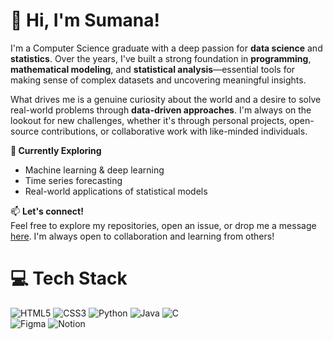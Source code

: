 # 👋 Hi, I'm Sumana!

I'm a Computer Science graduate with a deep passion for **data science** and **statistics**. Over the years, I've built a strong foundation in **programming**, **mathematical modeling**, and **statistical analysis**—essential tools for making sense of complex datasets and uncovering meaningful insights.

What drives me is a genuine curiosity about the world and a desire to solve real-world problems through **data-driven approaches**. I'm always on the lookout for new challenges, whether it's through personal projects, open-source contributions, or collaborative work with like-minded individuals.

 **🔭 Currently Exploring**
- Machine learning & deep learning  
- Time series forecasting  
- Real-world applications of statistical models 

📫 **Let's connect!**  
Feel free to explore my repositories, open an issue, or drop me a message [here](mailto:1910sumanasarkar@gmail.com). I'm always open to collaboration and learning from others!

# 💻 Tech Stack
<!-- Badges from https://github.com/Ileriayo/markdown-badges -->
![HTML5](https://img.shields.io/badge/html5-%23E34F26.svg?style=for-the-badge&logo=html5&logoColor=white)
![CSS3](https://img.shields.io/badge/css3-%231572B6.svg?style=for-the-badge&logo=css3&logoColor=white)
![Python](https://img.shields.io/badge/python-3670A0?style=for-the-badge&logo=python&logoColor=ffdd54)
![Java](https://img.shields.io/badge/java-%23ED8B00.svg?style=for-the-badge&logo=openjdk&logoColor=white)
![C](https://img.shields.io/badge/c-%2300599C.svg?style=for-the-badge&logo=c&logoColor=white)<br/>
![Figma](https://img.shields.io/badge/figma-%23F24E1E.svg?style=for-the-badge&logo=figma&logoColor=white)
![Notion](https://img.shields.io/badge/Notion-%23000000.svg?style=for-the-badge&logo=notion&logoColor=white)
